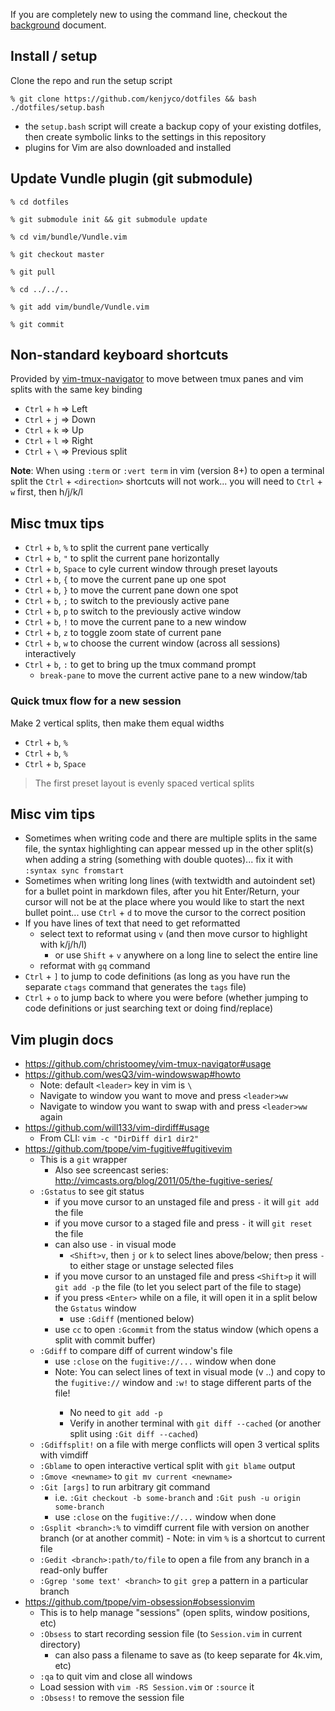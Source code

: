 [background]: https://github.com/kenjyco/dotfiles/blob/master/Background.md

If you are completely new to using the command line, checkout the [background][]
document.

## Install / setup

Clone the repo and run the setup script

    % git clone https://github.com/kenjyco/dotfiles && bash ./dotfiles/setup.bash

- the `setup.bash` script will create a backup copy of your existing dotfiles,
  then create symbolic links to the settings in this repository
- plugins for Vim are also downloaded and installed

## Update Vundle plugin (git submodule)

```
% cd dotfiles

% git submodule init && git submodule update

% cd vim/bundle/Vundle.vim

% git checkout master

% git pull

% cd ../../..

% git add vim/bundle/Vundle.vim

% git commit
```

## Non-standard keyboard shortcuts
[vim-tmux-navigator]: https://github.com/christoomey/vim-tmux-navigator

Provided by [vim-tmux-navigator][] to move between tmux panes and vim splits
with the same key binding

- `Ctrl` + `h` => Left
- `Ctrl` + `j` => Down
- `Ctrl` + `k` => Up
- `Ctrl` + `l` => Right
- `Ctrl` + `\` => Previous split

**Note**: When using `:term` or `:vert term` in vim (version 8+) to open a
terminal split the `Ctrl` + `<direction>` shortcuts will not work... you will
need to `Ctrl` + `w` first, then h/j/k/l

## Misc tmux tips

- `Ctrl` + `b`, `%` to split the current pane vertically
- `Ctrl` + `b`, `"` to split the current pane horizontally
- `Ctrl` + `b`, `Space` to cyle current window through preset layouts
- `Ctrl` + `b`, `{` to move the current pane up one spot
- `Ctrl` + `b`, `}` to move the current pane down one spot
- `Ctrl` + `b`, `;` to switch to the previously active pane
- `Ctrl` + `b`, `p` to switch to the previously active window
- `Ctrl` + `b`, `!` to move the current pane to a new window
- `Ctrl` + `b`, `z` to toggle zoom state of current pane
- `Ctrl` + `b`, `w` to choose the current window (across all sessions)
  interactively
- `Ctrl` + `b`, `:` to get to bring up the tmux command prompt
    - `break-pane` to move the current active pane to a new window/tab

### Quick tmux flow for a new session

Make 2 vertical splits, then make them equal widths

- `Ctrl` + `b`, `%`
- `Ctrl` + `b`, `%`
- `Ctrl` + `b`, `Space`

> The first preset layout is evenly spaced vertical splits

## Misc vim tips

- Sometimes when writing code and there are multiple splits in the same file,
  the syntax highlighting can appear messed up in the other split(s) when adding
  a string (something with double quotes)... fix it with `:syntax sync
  fromstart`
- Sometimes when writing long lines (with textwidth and autoindent set) for a
  bullet point in markdown files, after you hit Enter/Return, your cursor will
  not be at the place where you would like to start the next bullet point... use
  `Ctrl` + `d` to move the cursor to the correct position
- If you have lines of text that need to get reformatted
    - select text to reformat using `v` (and then move cursor to highlight with
      k/j/h/l)
        - or use `Shift` + `v` anywhere on a long line to select the entire line
    - reformat with `gq` command
- `Ctrl` + `]` to jump to code definitions (as long as you have run the separate
  `ctags` command that generates the `tags` file)
- `Ctrl` + `o` to jump back to where you were before (whether jumping to code
  definitions or just searching text or doing find/replace)

## Vim plugin docs

- <https://github.com/christoomey/vim-tmux-navigator#usage>
- <https://github.com/wesQ3/vim-windowswap#howto>
    - Note: default `<leader>` key in vim is `\`
    - Navigate to window you want to move and press `<leader>ww`
    - Navigate to window you want to swap with and press `<leader>ww` again
- <https://github.com/will133/vim-dirdiff#usage>
    - From CLI: `vim -c "DirDiff dir1 dir2"`
- <https://github.com/tpope/vim-fugitive#fugitivevim>
    - This is a `git` wrapper
        - Also see screencast series: <http://vimcasts.org/blog/2011/05/the-fugitive-series/>
    - `:Gstatus` to see git status
        - if you move cursor to an unstaged file and press `-` it will `git add`
          the file
        - if you move cursor to a staged file and press `-` it will `git reset`
          the file
        - can also use `-` in visual mode
            - `<Shift>v`, then `j` or `k` to select lines above/below; then
              press `-` to either stage or unstage selected files
        - if you move cursor to an unstaged file and press `<Shift>p` it will
          `git add -p` the file (to let you select part of the file to stage)
        - if you press `<Enter>` while on a file, it will open it in a split
          below the `Gstatus` window
            - use `:Gdiff` (mentioned below)
        - use `cc` to open `:Gcommit` from the status window (which opens
          a split with commit buffer)
    - `:Gdiff` to compare diff of current window's file
        - use `:close` on the `fugitive://...` window when done
        - Note: You can select lines of text in visual mode (<Shift>v ..) and
          copy to the `fugitive://` window and `:w!` to stage different parts of
          the file!
            - No need to `git add -p`
            - Verify in another terminal with `git diff --cached` (or another
              split using `:Git diff --cached`)
    - `:Gdiffsplit!` on a file with merge conflicts will open 3 vertical splits
      with vimdiff
    - `:Gblame` to open interactive vertical split with `git blame` output
    - `:Gmove <newname>` to `git mv current <newname>`
    - `:Git [args]` to run arbitrary git command
        - i.e. `:Git checkout -b some-branch` and `:Git push -u origin some-branch`
        - use `:close` on the `fugitive://...` window when done
    - `:Gsplit <branch>:%` to vimdiff current file with version on another
      branch (or at another commit)
            - Note: in vim `%` is a shortcut to current file
    - `:Gedit <branch>:path/to/file` to open a file from any branch in a read-only buffer
    - `:Ggrep 'some text' <branch>` to `git grep` a pattern in a particular branch
- <https://github.com/tpope/vim-obsession#obsessionvim>
    - This is to help manage "sessions" (open splits, window positions, etc)
    - `:Obsess` to start recording session file (to `Session.vim` in current directory)
        - can also pass a filename to save as (to keep separate for 4k.vim, etc)
    - `:qa` to quit vim and close all windows
    - Load session with `vim -RS Session.vim` or `:source` it
    - `:Obsess!` to remove the session file
